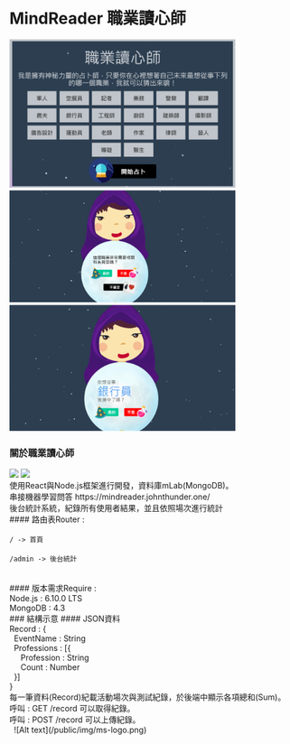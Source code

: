 # MindReader 職業讀心師
<img src="public/img/gitdemo0.png" width="400"><br>
<img src="public/img/gitdemo1.png" width="400"><br>
<img src="public/img/gitdemo2.png" width="400"><br>
### 關於職業讀心師
<img src="https://www.echosteg.com/images/blog/standard/nodejs_logo.png" width="200">
<img src="https://raw.githubusercontent.com/rexxars/react-hexagon/master/logo/react-hexagon.png" width="170"><br>
使用React與Node.js框架進行開發，資料庫mLab(MongoDB)。<br>
串接機器學習問答 https://mindreader.johnthunder.one/ <br>
後台統計系統，紀錄所有使用者結果，並且依照場次進行統計<br>
#### 路由表Router : <br>
<code>
/ -> 首頁<br>
/admin -> 後台統計<br>
</code><br>
#### 版本需求Require : <br>
Node.js : 6.10.0 LTS<br>
MongoDB : 4.3<br>
### 結構示意
#### JSON資料<br>
Record : {<br>
&nbsp;&nbsp;EventName : String<br>
&nbsp;&nbsp;Professions : [{<br>
&nbsp;&nbsp;&nbsp;&nbsp;&nbsp;Profession : String<br>
&nbsp;&nbsp;&nbsp;&nbsp;&nbsp;Count : Number<br>
&nbsp;&nbsp;}]<br>
}<br>
每一筆資料(Record)紀載活動場次與測試紀錄，於後端中顯示各項總和(Sum)。<br>
呼叫 : GET /record 可以取得紀錄。<br>
呼叫 : POST /record 可以上傳紀錄。<br>
  
![Alt text](/public/img/ms-logo.png)
